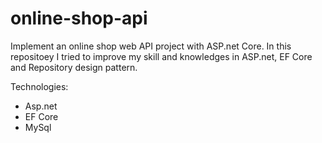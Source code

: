 # online-shop-api
Implement an online shop web API project with ASP.net Core.
In this repositoey I tried to improve my skill and knowledges in ASP.net, EF Core and Repository design pattern.

Technologies:
 - Asp.net
 - EF Core
 - MySql
 
